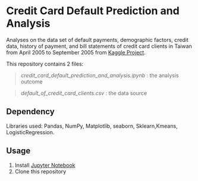 # Credit Card Default Prediction and Analysis
Analyses on the data set of default payments, demographic factors, credit data, history of payment, and bill statements of credit card clients in Taiwan from April 2005 to September 2005 from [Kaggle Project](https://www.kaggle.com/datasets/uciml/default-of-credit-card-clients-dataset).

This repository contains 2 files:
> *credit_card_default_prediction_and_analysis.ipynb* : the analysis outcome

> *default_of_credit_card_clients.csv* : the data source

## Dependency
Libraries used: Pandas, NumPy, Matplotlib, seaborn, Sklearn,Kmeans, LogisticRegression.

## Usage
1. Install [Jupyter Notebook](https://jupyter.org/install)
2. Clone this repository